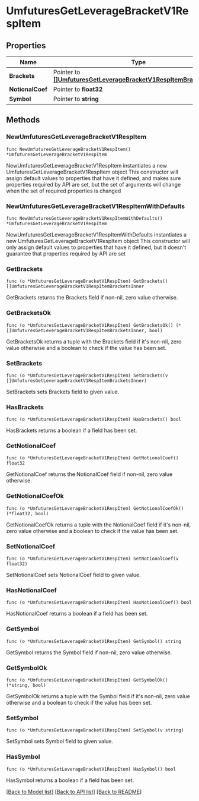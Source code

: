 # UmfuturesGetLeverageBracketV1RespItem

## Properties

Name | Type | Description | Notes
------------ | ------------- | ------------- | -------------
**Brackets** | Pointer to [**[]UmfuturesGetLeverageBracketV1RespItemBracketsInner**](UmfuturesGetLeverageBracketV1RespItemBracketsInner.md) |  | [optional] 
**NotionalCoef** | Pointer to **float32** |  | [optional] 
**Symbol** | Pointer to **string** |  | [optional] 

## Methods

### NewUmfuturesGetLeverageBracketV1RespItem

`func NewUmfuturesGetLeverageBracketV1RespItem() *UmfuturesGetLeverageBracketV1RespItem`

NewUmfuturesGetLeverageBracketV1RespItem instantiates a new UmfuturesGetLeverageBracketV1RespItem object
This constructor will assign default values to properties that have it defined,
and makes sure properties required by API are set, but the set of arguments
will change when the set of required properties is changed

### NewUmfuturesGetLeverageBracketV1RespItemWithDefaults

`func NewUmfuturesGetLeverageBracketV1RespItemWithDefaults() *UmfuturesGetLeverageBracketV1RespItem`

NewUmfuturesGetLeverageBracketV1RespItemWithDefaults instantiates a new UmfuturesGetLeverageBracketV1RespItem object
This constructor will only assign default values to properties that have it defined,
but it doesn't guarantee that properties required by API are set

### GetBrackets

`func (o *UmfuturesGetLeverageBracketV1RespItem) GetBrackets() []UmfuturesGetLeverageBracketV1RespItemBracketsInner`

GetBrackets returns the Brackets field if non-nil, zero value otherwise.

### GetBracketsOk

`func (o *UmfuturesGetLeverageBracketV1RespItem) GetBracketsOk() (*[]UmfuturesGetLeverageBracketV1RespItemBracketsInner, bool)`

GetBracketsOk returns a tuple with the Brackets field if it's non-nil, zero value otherwise
and a boolean to check if the value has been set.

### SetBrackets

`func (o *UmfuturesGetLeverageBracketV1RespItem) SetBrackets(v []UmfuturesGetLeverageBracketV1RespItemBracketsInner)`

SetBrackets sets Brackets field to given value.

### HasBrackets

`func (o *UmfuturesGetLeverageBracketV1RespItem) HasBrackets() bool`

HasBrackets returns a boolean if a field has been set.

### GetNotionalCoef

`func (o *UmfuturesGetLeverageBracketV1RespItem) GetNotionalCoef() float32`

GetNotionalCoef returns the NotionalCoef field if non-nil, zero value otherwise.

### GetNotionalCoefOk

`func (o *UmfuturesGetLeverageBracketV1RespItem) GetNotionalCoefOk() (*float32, bool)`

GetNotionalCoefOk returns a tuple with the NotionalCoef field if it's non-nil, zero value otherwise
and a boolean to check if the value has been set.

### SetNotionalCoef

`func (o *UmfuturesGetLeverageBracketV1RespItem) SetNotionalCoef(v float32)`

SetNotionalCoef sets NotionalCoef field to given value.

### HasNotionalCoef

`func (o *UmfuturesGetLeverageBracketV1RespItem) HasNotionalCoef() bool`

HasNotionalCoef returns a boolean if a field has been set.

### GetSymbol

`func (o *UmfuturesGetLeverageBracketV1RespItem) GetSymbol() string`

GetSymbol returns the Symbol field if non-nil, zero value otherwise.

### GetSymbolOk

`func (o *UmfuturesGetLeverageBracketV1RespItem) GetSymbolOk() (*string, bool)`

GetSymbolOk returns a tuple with the Symbol field if it's non-nil, zero value otherwise
and a boolean to check if the value has been set.

### SetSymbol

`func (o *UmfuturesGetLeverageBracketV1RespItem) SetSymbol(v string)`

SetSymbol sets Symbol field to given value.

### HasSymbol

`func (o *UmfuturesGetLeverageBracketV1RespItem) HasSymbol() bool`

HasSymbol returns a boolean if a field has been set.


[[Back to Model list]](../README.md#documentation-for-models) [[Back to API list]](../README.md#documentation-for-api-endpoints) [[Back to README]](../README.md)


